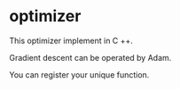 # optimizer

This optimizer implement in C ++.

Gradient descent can be operated by Adam.

You can register your unique function.
